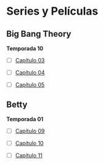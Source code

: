 # Series y Películas
## Big Bang Theory

**Temporada 10**
- [ ] [Capítulo 03](https://mega.nz/embed/KrxVAL4I#BzdYnhfyxe-ckkKY9zJ3lPzHw8CRFu6DiFYwx09qYg0)
- [ ] [Capítulo 04](https://mega.nz/embed/TmhEhICD#A8AkocA5raLkIzGQLRR9kaLb3Xjvzk6UKYHruWg573I)
- [ ] [Capítulo 05](https://mega.nz/embed/6uA1wBjK#Og8pKfS4188igLFwU4BDetE3TQ1_xTDcPl4J7LuAmII)


## Betty

**Temporada 01**
- [ ] [Capítulo 09](https://drive.google.com/file/d/1761Hxm_c4_OKg3s3hNYlYNeq2q-C12-X/preview)
- [ ] [Capítulo 10](https://drive.google.com/file/d/1D6ROwOk1wkNr4Hlq_jvO8joC81utW6nk/preview)
- [ ] [Capítulo 11](https://drive.google.com/file/d/1gBZblWk3xGCXGcbf50awyEUc0_-gWojl/preview)



